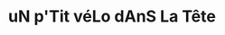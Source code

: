 ---
title: "uN p'Tit véLo dAnS La Tête"
url: /saint-martin-dheres/un-ptit-velo-dans-la-tete/
shop: Allgemein
---